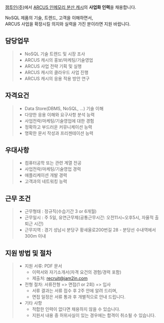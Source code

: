 <!-- ## 잼투인(주) ARCUS 캐시 사업화 인력 채용 -->

[잼투인(주)](http://www.jam2in.com/)에서 [ARCUS 인메모리 분산 캐시](http://naver.github.io/arcus/)의 **사업화 인력**을 채용합니다. <br /> 

NoSQL 제품의 기술, 트렌드, 고객을 이해하면서, <br />
ARCUS 사업을 확장시킬 의지와 실력을 가진 분이라면 지원 바랍니다. <br />

## 담당업무

> - NoSQL 기술 트렌드 및 시장 조사
> - ARCUS 캐시의 홍보/마케팅/기술영업
> - ARCUS 사업 전략 기획 및 실행
> - ARCUS 캐시의 클라우드 사업 진행
> - ARCUS 캐시의 응용 적용 방안 연구

## 자격요건

> - Data Store(DBMS, NoSQL, ...) 기술 이해
> - 다양한 응용 이해와 요구사항 분석 능력
> - 사업전략/마케팅/기술영업에 대한 경험
> - 정확하고 부드러운 커뮤니케이션 능력
> - 명확한 문서 작성과 프리젠테이션 능력

## 우대사항

> - 컴퓨터공학 또는 관련 계열 전공
> - 사업전략/마케팅/기술영업 경력
> - 애플리케이션 개발 경력
> - 고객과의 네트워킹 능력

## 근무 조건

> - 근무형태 : 정규직(수습기간 3 or 6개월)
> - 근무일시 : 주 5일, 유연근무제(공통근무시간: 오전11시~오후5시, 자율적 출퇴근 시간)
> - 근무지역 : 경기 성남시 분당구 황새울로200번길 28 - 분당선 수내역에서 300m 이내

## 지원 방법 및 절차 

> - 지원 서류: PDF 문서
>    - 이력서와 자기소개서(자격 요건의 경험/경력 포함)
>    - 제출처: <recruit@jam2in.com>
> - 전형 절차: 서류전형 => 면접(1 or 2회) => 입사
>    - 서류 결과는 서류 접수 후 2주 안에 알려 드리며,
>    - 면접 일정은 서류 통과 후 개별적으로 안내 드립니다.
> - 기타 사항
>    - 적합한 인력이 없다면 채용하지 않을 수 있습니다.
>    - 지원서 내용 중 허위사실이 있는 경우에는 합격이 취소될 수 있습니다.
